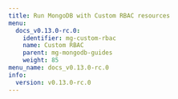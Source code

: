 ```yaml
---
title: Run MongoDB with Custom RBAC resources
menu:
  docs_v0.13.0-rc.0:
    identifier: mg-custom-rbac
    name: Custom RBAC
    parent: mg-mongodb-guides
    weight: 85
menu_name: docs_v0.13.0-rc.0
info:
  version: v0.13.0-rc.0
---
```


